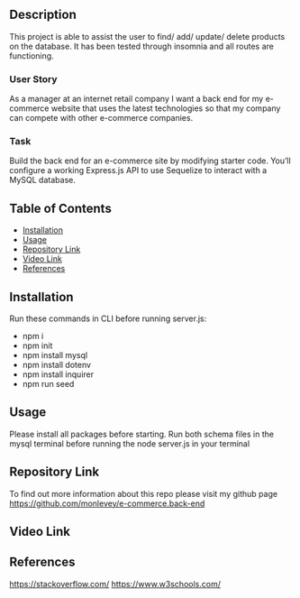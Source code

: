 ## Description

This project is able to assist the user to find/ add/ update/ delete products on the database. It has been tested through insomnia and all routes are functioning. 

### User Story

As a manager at an internet retail company
I want a back end for my e-commerce website that uses the latest technologies
so that my company can compete with other e-commerce companies.

### Task

Build the back end for an e-commerce site by modifying starter code. You’ll configure a working Express.js API to use Sequelize to interact with a MySQL database.


## Table of Contents

- [Installation](#installation)
- [Usage](#usage)
- [Repository Link](#repository-link)
- [Video Link](#video-link) 
- [References](#references)



## Installation

Run these commands in CLI before running server.js:

- npm i
- npm init
- npm install mysql
- npm install dotenv
- npm install inquirer
- npm run seed

## Usage

Please install all packages before starting. Run both schema files in the mysql terminal before running the node server.js in your terminal 

## Repository Link
To find out more information about this repo please visit my github page https://github.com/monlevey/e-commerce.back-end

## Video Link


## References
https://stackoverflow.com/
https://www.w3schools.com/
